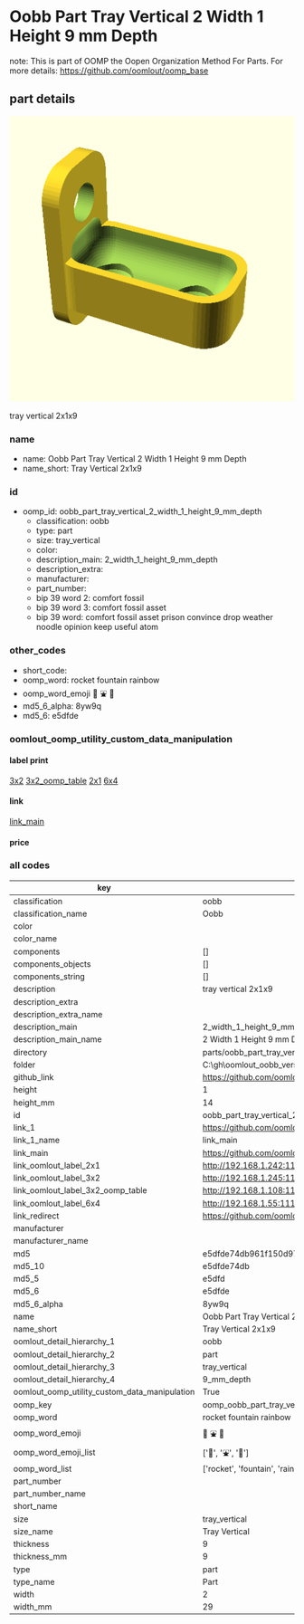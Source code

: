 # Oobb Part Tray Vertical 2 Width 1 Height 9 mm Depth  

note: This is part of OOMP the Oopen Organization Method For Parts. For more details: https://github.com/oomlout/oomp_base

##  part details
  

[![](3dpr.png)](3dpr.png)

tray vertical 2x1x9



### name
* name: Oobb Part Tray Vertical 2 Width 1 Height 9 mm Depth
* name_short: Tray Vertical 2x1x9 
### id
* oomp_id: oobb_part_tray_vertical_2_width_1_height_9_mm_depth
  * classification: oobb
  * type: part
  * size: tray_vertical
  * color: 
  * description_main: 2_width_1_height_9_mm_depth
  * description_extra: 
  * manufacturer: 
  * part_number: 
  * bip 39 word 2: comfort fossil
  * bip 39 word 3: comfort fossil asset
  * bip 39 word: comfort fossil asset prison convince drop weather noodle opinion keep useful atom

### other_codes
* short_code: 
* oomp_word: rocket fountain rainbow
* oomp_word_emoji :rocket: :fountain: :rainbow:
* md5_6_alpha: 8yw9q
* md5_6: e5dfde






### oomlout_oomp_utility_custom_data_manipulation
#### label print
[3x2](http://192.168.1.245:1112/?label=oomp%208yw9q)
[3x2_oomp_table](http://192.168.1.108:1112/?label=oomp%208yw9q)
[2x1](http://192.168.1.242:1112/?label=oomp%208yw9q)
[6x4](http://192.168.1.55:1112/?label=oomp%208yw9q)    

#### link

[link_main](https://github.com/oomlout/oomlout_oobb_version_4_generated_parts/tree/main/navigation_oomp/oobb/part/tray_vertical/2_width_1_height_9_mm_depth/part)                              

#### price







### all codes 
| key | value |  
| --- | --- |  
| classification | oobb |  
| classification_name | Oobb |  
| color |  |  
| color_name |  |  
| components | [] |  
| components_objects | [] |  
| components_string | [] |  
| description | tray vertical 2x1x9 |  
| description_extra |  |  
| description_extra_name |  |  
| description_main | 2_width_1_height_9_mm_depth |  
| description_main_name | 2 Width 1 Height 9 mm Depth |  
| directory | parts/oobb_part_tray_vertical_2_width_1_height_9_mm_depth |  
| folder | C:\gh\oomlout_oobb_version_4_generated_parts\parts\oobb_part_tray_vertical_2_width_1_height_9_mm_depth |  
| github_link | https://github.com/oomlout/oomlout_oomp_part_src/tree/main/parts/oobb_part_tray_vertical_2_width_1_height_9_mm_depth |  
| height | 1 |  
| height_mm | 14 |  
| id | oobb_part_tray_vertical_2_width_1_height_9_mm_depth |  
| link_1 | https://github.com/oomlout/oomlout_oobb_version_4_generated_parts/tree/main/navigation_oomp/oobb/part/tray_vertical/2_width_1_height_9_mm_depth/part |  
| link_1_name | link_main |  
| link_main | https://github.com/oomlout/oomlout_oobb_version_4_generated_parts/tree/main/navigation_oomp/oobb/part/tray_vertical/2_width_1_height_9_mm_depth/part |  
| link_oomlout_label_2x1 | http://192.168.1.242:1112/?label=oomp%208yw9q |  
| link_oomlout_label_3x2 | http://192.168.1.245:1112/?label=oomp%208yw9q |  
| link_oomlout_label_3x2_oomp_table | http://192.168.1.108:1112/?label=oomp%208yw9q |  
| link_oomlout_label_6x4 | http://192.168.1.55:1112/?label=oomp%208yw9q |  
| link_redirect | https://github.com/oomlout/oomlout_oobb_version_4_generated_parts/tree/main/parts/oobb_tray_vertical_02_01_09 |  
| manufacturer |  |  
| manufacturer_name |  |  
| md5 | e5dfde74db961f150d97cab01b56f971 |  
| md5_10 | e5dfde74db |  
| md5_5 | e5dfd |  
| md5_6 | e5dfde |  
| md5_6_alpha | 8yw9q |  
| name | Oobb Part Tray Vertical 2 Width 1 Height 9 mm Depth |  
| name_short | Tray Vertical 2x1x9  |  
| oomlout_detail_hierarchy_1 | oobb |  
| oomlout_detail_hierarchy_2 | part |  
| oomlout_detail_hierarchy_3 | tray_vertical |  
| oomlout_detail_hierarchy_4 | 9_mm_depth |  
| oomlout_oomp_utility_custom_data_manipulation | True |  
| oomp_key | oomp_oobb_part_tray_vertical_2_width_1_height_9_mm_depth |  
| oomp_word | rocket fountain rainbow |  
| oomp_word_emoji | :rocket: :fountain: :rainbow: |  
| oomp_word_emoji_list | [':rocket:', ':fountain:', ':rainbow:'] |  
| oomp_word_list | ['rocket', 'fountain', 'rainbow'] |  
| part_number |  |  
| part_number_name |  |  
| short_name |  |  
| size | tray_vertical |  
| size_name | Tray Vertical |  
| thickness | 9 |  
| thickness_mm | 9 |  
| type | part |  
| type_name | Part |  
| width | 2 |  
| width_mm | 29 |  
